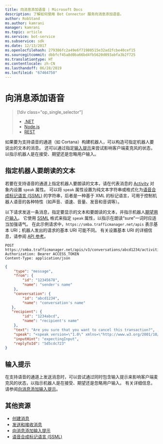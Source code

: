 ```yaml
---
title: 向消息添加语音 | Microsoft Docs
description: 了解如何使用 Bot Connector 服务向消息添加语音。
author: RobStand
ms.author: kamrani
manager: kamrani
ms.topic: article
ms.service: bot-service
ms.subservice: sdk
ms.date: 12/13/2017
ms.openlocfilehash: 279386fc2a49e6f71980515e32ad2fcbe40cef15
ms.sourcegitcommit: dbbfcf45a8d0ba66bd4fb5620d093abfa3b2f725
ms.translationtype: HT
ms.contentlocale: zh-CN
ms.lasthandoff: 06/28/2019
ms.locfileid: "67464750"
---
```

# <a name="add-speech-to-messages"></a>向消息添加语音
> [!div class="op_single_selector"]
> - [.NET](../dotnet/bot-builder-dotnet-text-to-speech.md)
> - [Node.js](../nodejs/bot-builder-nodejs-text-to-speech.md)
> - [REST](../rest-api/bot-framework-rest-connector-text-to-speech.md)

如果要为支持语音的通道（如 Cortana）构建机器人，可以构造可指定机器人要说出的文本的消息。 还可以通过指定[输入提示](bot-framework-rest-connector-add-input-hints.md)来尝试影响客户端麦克风的状态，以指示机器人是在接受、期望还是忽略用户输入。

## <a name="specify-text-to-be-spoken-by-your-bot"></a>指定机器人要朗读的文本

若要在支持语音的通道上指定机器人要朗读的文本，请在代表消息的 [Activity][Activity] 对象内设置 `speak` 属性。 可以将 `speak` 属性设置为纯文本字符串或格式化为<a href="https://docs.microsoft.com/azure/cognitive-services/speech-service/speech-synthesis-markup" target="_blank">语音合成标记语言 (SSML)</a> 的字符串，后者是一种基于 XML 的标记语言，可用于控制机器人语音的各种特性（如声音、语速、音量、发音和音调等）。 

以下请求发送一条消息，指定要显示的文本和要朗读的文本，并指示机器人[期望用户输入](bot-framework-rest-connector-add-input-hints.md)。 它使用 <a href="https://docs.microsoft.com/azure/cognitive-services/speech-service/speech-synthesis-markup" target="_blank">SSML</a> 格式来指定 `speak` 属性，以指示在朗读“sure”一词时应适当加强语气。 在此示例请求中，`https://smba.trafficmanager.net/apis` 表示基本 URI；机器人发出的请求的基本 URI 可能不同。 有关设置基本 URI 的详细信息，请参阅 [API 参考](bot-framework-rest-connector-api-reference.md#base-uri)。

```http
POST https://smba.trafficmanager.net/apis/v3/conversations/abcd1234/activities/5d5cdc723
Authorization: Bearer ACCESS_TOKEN
Content-Type: application/json
```

```json
{
    "type": "message",
    "from": {
        "id": "12345678",
        "name": "sender's name"
    },
    "conversation": {
        "id": "abcd1234",
        "name": "conversation's name"
   },
   "recipient": {
        "id": "1234abcd",
        "name": "recipient's name"
    },
    "text": "Are you sure that you want to cancel this transaction?",
    "speak": "<speak version=\"1.0\" xmlns=\"http://www.w3.org/2001/10/synthesis\" xml:lang=\"en-US\">Are you <emphasis level=\"moderate\">sure</emphasis> that you want to cancel this transaction?</speak>",
    "inputHint": "expectingInput",
    "replyToId": "5d5cdc723"
}
```

## <a name="input-hints"></a>输入提示

在支持语音的通道上发送消息时，可以尝试通过同时包含输入提示来影响客户端麦克风的状态，以指示机器人是在接受、期望还是忽略用户输入。 有关详细信息，请参阅[向消息添加输入提示](bot-framework-rest-connector-add-input-hints.md)。

## <a name="additional-resources"></a>其他资源

- [创建消息](bot-framework-rest-connector-create-messages.md)
- [发送和接收消息](bot-framework-rest-connector-send-and-receive-messages.md)
- [向消息添加输入提示](bot-framework-rest-connector-add-input-hints.md)
- <a href="https://docs.microsoft.com/azure/cognitive-services/speech-service/speech-synthesis-markup" target="_blank">语音合成标记语言 (SSML)</a>

[Activity]: bot-framework-rest-connector-api-reference.md#activity-object
